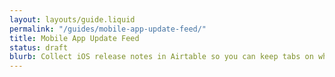 ```yaml
---
layout: layouts/guide.liquid
permalink: "/guides/mobile-app-update-feed/"
title: Mobile App Update Feed
status: draft
blurb: Collect iOS release notes in Airtable so you can keep tabs on what your favorite apps are working on, without disabling automatic updates.
---
```

